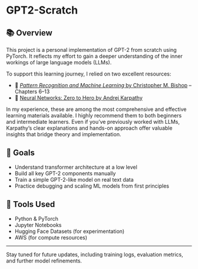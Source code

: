 # GPT2-Scratch

## 📚 Overview

This project is a personal implementation of GPT-2 from scratch using PyTorch. It reflects my effort to gain a deeper understanding of the inner workings of large language models (LLMs).

To support this learning journey, I relied on two excellent resources:

- 📖 [*Pattern Recognition and Machine Learning* by Christopher M. Bishop](https://www.bishopbook.com/) – Chapters 6–13
- 🎥 [Neural Networks: Zero to Hero by Andrej Karpathy](https://www.youtube.com/playlist?list=PLpPXw4zFa0uJ6DfbMNaMh2-1YfMcXj7oH)

In my experience, these are among the most comprehensive and effective learning materials available. I highly recommend them to both beginners and intermediate learners. Even if you’ve previously worked with LLMs, Karpathy’s clear explanations and hands-on approach offer valuable insights that bridge theory and implementation.

## 🧠 Goals

- Understand transformer architecture at a low level  
- Build all key GPT-2 components manually  
- Train a simple GPT-2-like model on real text data  
- Practice debugging and scaling ML models from first principles  

## 🔧 Tools Used

- Python & PyTorch  
- Jupyter Notebooks  
- Hugging Face Datasets (for experimentation)  
- AWS (for compute resources)  

---

Stay tuned for future updates, including training logs, evaluation metrics, and further model refinements.

